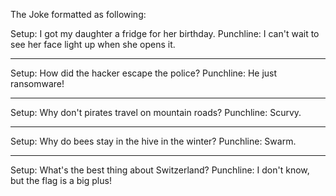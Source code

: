 The Joke formatted as following:

Setup: I got my daughter a fridge for her birthday.
Punchline: I can't wait to see her face light up when she opens it.

---

Setup: How did the hacker escape the police?
Punchline: He just ransomware!

---

Setup: Why don't pirates travel on mountain roads?
Punchline: Scurvy.

---

Setup: Why do bees stay in the hive in the winter?
Punchline: Swarm.

---

Setup: What's the best thing about Switzerland?
Punchline: I don't know, but the flag is a big plus!
